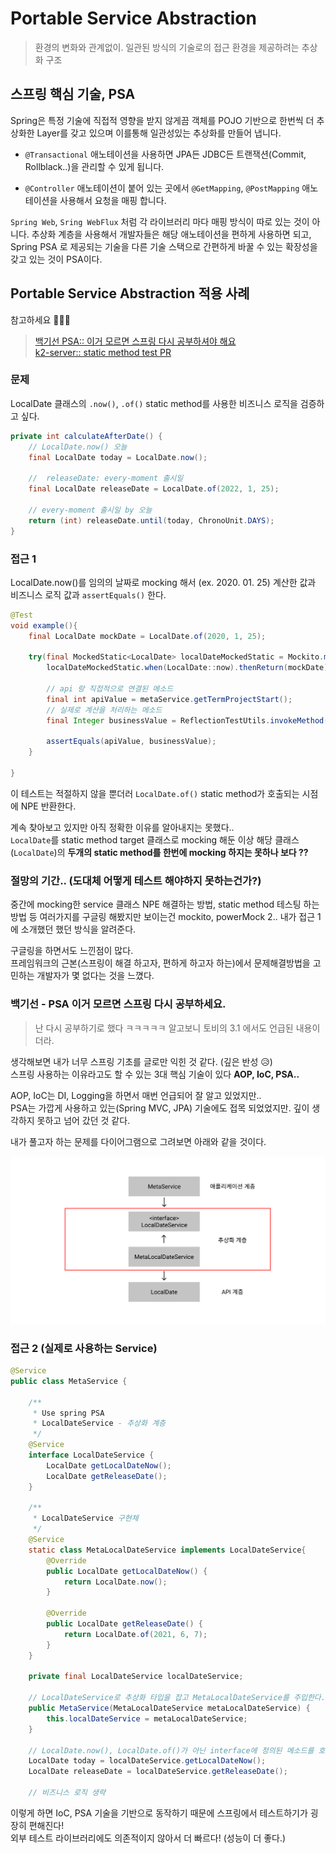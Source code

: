 # Portable Service Abstraction
> 환경의 변화와 관계없이. 일관된 방식의 기술로의 접근 환경을 제공하려는 추상화 구조

## 스프링 핵심 기술, PSA

Spring은 특정 기술에 직접적 영향을 받지 않게끔 객체를 POJO 기반으로 한번씩 더 추상화한 Layer를 갖고 있으며 이를통해 일관성있는 추상화를 만들어 냅니다.

* `@Transactional` 애노테이션을 사용하면 JPA든 JDBC든 트랜잭션(Commit, Rollblack..)을 관리할 수 있게 됩니다.

* `@Controller` 애노테이션이 붙어 있는 곳에서 `@GetMapping`, `@PostMapping` 애노테이션을 사용해서 요청을 매핑 합니다.  

`Spring Web`, `Sring WebFlux` 처럼 각 라이브러리 마다 매핑 방식이 따로 있는 것이 아니다. 추상화 계층을 사용해서 개발자들은 해당 애노테이션을 편하게 사용하면 되고, Spring PSA 로 제공되는 기술을 다른 기술 스택으로 간편하게 바꿀 수 있는 확장성을 갖고 있는 것이 PSA이다.

## Portable Service Abstraction 적용 사례
참고하세요 🙇🏻‍♂️
> [백기선 PSA:: 이거 모르면 스프링 다시 공부하셔야 해요](https://youtu.be/bJfbPWEMj_c)  
> [k2-server:: static method test PR](https://github.com/themoment-team/K2-server/pull/287)

### 문제
LocalDate 클래스의 `.now()`, `.of()` static method를 사용한 비즈니스 로직을 검증하고 싶다.

```java
private int calculateAfterDate() {
    // LocalDate.now() 오늘
    final LocalDate today = LocalDate.now();

    //  releaseDate: every-moment 출시일
    final LocalDate releaseDate = LocalDate.of(2022, 1, 25);

    // every-moment 출시일 by 오늘
    return (int) releaseDate.until(today, ChronoUnit.DAYS);
}
```

### 접근 1 
LocalDate.now()를 임의의 날짜로 mocking 해서 (ex. 2020. 01. 25) 계산한 값과 비즈니스 로직 값과 `assertEquals()` 한다.

```java
@Test
void example(){
    final LocalDate mockDate = LocalDate.of(2020, 1, 25);

    try(final MockedStatic<LocalDate> localDateMockedStatic = Mockito.mockStatic(LocalDate.class)) {
        localDateMockedStatic.when(LocalDate::now).thenReturn(mockDate);
            
        // api 랑 직접적으로 연결된 메소드
        final int apiValue = metaService.getTermProjectStart();
        // 실제로 계산을 처리하는 메소드
        final Integer businessValue = ReflectionTestUtils.invokeMethod(metaService, "calculateAfterDate", LocalDate.now());

        assertEquals(apiValue, businessValue);
    }

}
```

이 테스트는 적절하지 않을 뿐더러 `LocalDate.of()` static method가 호출되는 시점에 NPE 반환한다.  

계속 찾아보고 있지만 아직 정확한 이유를 알아내지는 못했다..   
`LocalDate`를 static method target 클래스로 mocking 해둔 이상 해당 클래스(`LocalDate`)의 **두개의 static method를 한번에 mocking 하지는 못하나 보다 ??**

### 절망의 기간.. (도대체 어떻게 테스트 해야하지 못하는건가?)
중간에 mocking한 service 클래스 NPE 해결하는 방법, static method 테스팅 하는 방법 등 여러가지를 구글링 해봤지만 보이는건 mockito, powerMock 2.. 내가 접근 1에 소개했던 했던 방식을 알려준다.

구글링을 하면서도 느낀점이 많다.  
프레임워크의 근본(스프링이 해결 하고자, 편하게 하고자 하는)에서 문제해결방법을 고민하는 개발자가 몇 없다는 것을 느꼈다.

### 백기선 - PSA 이거 모르면 스프링 다시 공부하세요. 
> 난 다시 공부하기로 했다 ㅋㅋㅋㅋㅋ 알고보니 토비의 3.1 에서도 언급된 내용이더라.

생각해보면 내가 너무 스프링 기초를 글로만 익힌 것 같다. (깊은 반성 😥)  
스프링 사용하는 이유라고도 할 수 있는 3대 핵심 기술이 있다 **AOP, IoC, PSA..**

AOP, IoC는 DI, Logging을 하면서 매번 언급되어 잘 알고 있었지만..  
PSA는 가깝게 사용하고 있는(Spring MVC, JPA) 기술에도 접목 되었었지만. 깊이 생각하지 못하고 넘어 갔던 것 같다.

내가 풀고자 하는 문제를 다이어그램으로 그려보면 아래와 같을 것이다.

<p align="center">
    <img src="../../img/PSA-diagram.png" width="800">
</p>

### 접근 2 (실제로 사용하는 Service)

```java
@Service
public class MetaService {

    /**
     * Use spring PSA
     * LocalDateService - 추상화 계층
     */
    @Service
    interface LocalDateService {
        LocalDate getLocalDateNow();
        LocalDate getReleaseDate();
    }

    /**
     * LocalDateService 구현체
     */
    @Service
    static class MetaLocalDateService implements LocalDateService{
        @Override
        public LocalDate getLocalDateNow() {
            return LocalDate.now();
        }

        @Override
        public LocalDate getReleaseDate() {
            return LocalDate.of(2021, 6, 7);
        }
    }

    private final LocalDateService localDateService;

    // LocalDateService로 추상화 타입을 잡고 MetaLocalDateService를 주입한다.
    public MetaService(MetaLocalDateService metaLocalDateService) {
        this.localDateService = metaLocalDateService;
    }

    // LocalDate.now(), LocalDate.of()가 아닌 interface에 정의된 메소드를 호출한다.
    LocalDate today = localDateService.getLocalDateNow();
    LocalDate releaseDate = localDateService.getReleaseDate();
    
    // 비즈니스 로직 생략
```

이렇게 하면 IoC, PSA 기술을 기반으로 동작하기 때문에 스프링에서 테스트하기가 굉장히 편해진다!  
외부 테스트 라이브러리에도 의존적이지 않아서 더 빠르다! (성능이 더 좋다.)